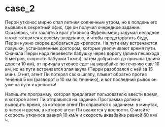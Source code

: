 # case_2
Перри утконос мирно спал летним солнечным утром, но в полдень его вызвали в секретный офис, где он получил очередное задание. Оказалось, что заклятый враг утконоса Фуфелшмерц задумал неладное и уже готовится к своему злодеянию, и чтобы предотвратить беду, Перри нужно скорее добраться до крепости. На пути ему встречаются ловушки, установленные доктором, которые увеличивают время пути. Сначала Перри надо перевести бабушку через дорогу (длина пешехода 5 метров, скорость бабушки 1 км/ч), затем добраться до причала (длина дороги 10 км), от причала утконос едет на аквабайке по течению еще 10 км, но на пути встречается злая акула (Перри разобрался с ней за 15 мин). О нет, агент Пи потерял свою шляпу, плывет обратно против течения 5 км (разворот и 10 км по течению), и вот последний рывок он уже на пути к крепости! 

Напишите программу, которая предлагает пользователю ввести время, в которое агент Пи отправился на задание. Программа должна выводить время, за которое агент Пи справится с заданием: в минутах, в часах и время, в которое агент Пи окажется у крепости. Считайте скорость утконоса равной 10 км/ч и скорость аквабайка равной 60 км/ч.

